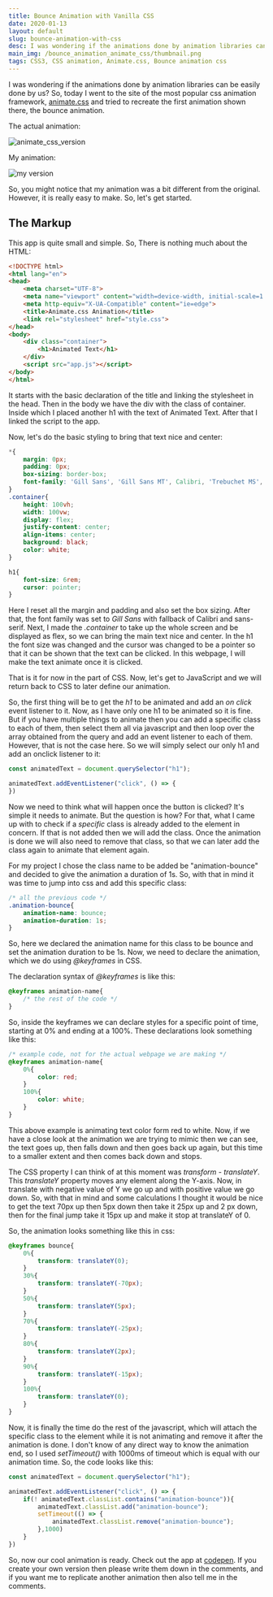 ```yaml
---
title: Bounce Animation with Vanilla CSS
date: 2020-01-13
layout: default
slug: bounce-animation-with-css
desc: I was wondering if the animations done by animation libraries can be easily done by us? So, today I went to the site of the most popular css animation framework, animate.css and tried to recreate the first animation shown there, the bounce animation.
main_img: /bounce_animation_animate_css/thumbnail.png
tags: CSS3, CSS animation, Animate.css, Bounce animation css
---
```


I was wondering if the animations done by animation libraries can be easily done by us? So, today I went to the site of the most popular css animation framework, [animate.css](https://daneden.github.io/animate.css/) and tried to recreate the first animation shown there, the bounce animation.

The actual animation:

![animate_css_version](/bounce_animation_animate_css/animate_css_version.gif)

My animation:

![my version](/bounce_animation_animate_css/my_version.gif)

So, you might notice that my animation was a bit different from the original. However, it is really easy to make. So, let's get started.

## The Markup

This app is quite small and simple. So, There is nothing much about the HTML:

```html
<!DOCTYPE html>
<html lang="en">
<head>
    <meta charset="UTF-8">
    <meta name="viewport" content="width=device-width, initial-scale=1.0">
    <meta http-equiv="X-UA-Compatible" content="ie=edge">
    <title>Animate.css Animation</title>
    <link rel="stylesheet" href="style.css">
</head>
<body>
    <div class="container">
        <h1>Animated Text</h1>
    </div>
    <script src="app.js"></script>
</body>
</html>
```

It starts with the basic declaration of the title and linking the stylesheet in the head. Then in the body we have the div with the class of container. Inside which I placed another h1 with the text of Animated Text. After that I linked the script to the app.

Now, let's do the basic styling to bring that text nice and center:

```CSS
*{
    margin: 0px;
    padding: 0px;
    box-sizing: border-box;
    font-family: 'Gill Sans', 'Gill Sans MT', Calibri, 'Trebuchet MS', sans-serif;
}
.container{
    height: 100vh;
    width: 100vw;
    display: flex;
    justify-content: center;
    align-items: center;
    background: black;
    color: white;
}

h1{
    font-size: 6rem;
    cursor: pointer;
}
```

Here I reset all the margin and padding and also set the box sizing. After that, the font family was set to _Gill Sans_ with fallback of Calibri and sans-serif. Next, I made the _.container_ to take up the whole screen and be displayed as flex, so we can bring the main text nice and center. In the h1 the font size was changed and the cursor was changed to be a pointer so that it can be shown that the text can be clicked. In this webpage, I will make the text animate once it is clicked.

That is it for now in the part of CSS. Now, let's get to JavaScript and we will return back to CSS to later define our animation. 

So, the first thing will be to get the _h1_ to be animated and add an _on click_ event listener to it. Now, as I have only one h1 to be animated so it is fine. But if you have multiple things to animate then you can add a specific class to each of them, then select them all via javascript and then loop over the array obtained from the query and add an event listener to each of them. However, that is not the case here. So we will simply select our only h1 and add an onclick listener to it:

```js
const animatedText = document.querySelector("h1");

animatedText.addEventListener("click", () => {
})
```

Now we need to think what will happen once the button is clicked? It's simple it needs to animate. But the question is how? For that, what I came up with to check if a _specific_ class is already added to the element in concern. If that is not added then we will add the class. Once the animation is done we will also need to remove that class, so that we can later add the class again to animate that element again.

For my project I chose the class name to be added be "animation-bounce" and decided to give the animation a duration of 1s. So, with that in mind it was time to jump into css and add this specific class:

```css
/* all the previous code */
.animation-bounce{
    animation-name: bounce;
    animation-duration: 1s;
}
```

So, here we declared the animation name for this class to be bounce and set the animation duration to be 1s. Now, we need to declare the animation, which we do using _@keyframes_ in CSS. 

The declaration syntax of _@keyframes_ is like this:

```css
@keyframes animation-name{
    /* the rest of the code */
}
```

So, inside the keyframes we can declare styles for a specific point of time, starting at 0% and ending at a 100%. These declarations look something like this:

```css
/* example code, not for the actual webpage we are making */
@keyframes animation-name{
    0%{
        color: red;
    }
    100%{
        color: white;
    }
}
```

This above example is animating text color form red to white. Now, if we have a close look at the animation we are trying to mimic then we can see, the text goes up, then falls down and then goes back up again, but this time to a smaller extent and then comes back down and stops. 

The CSS property I can think of at this moment was _transform - translateY_. This _translateY_ property moves any element along the Y-axis. Now, in translate with negative value of Y we go up and with positive value we go down. So, with that in mind and some calculations I thought it would be nice to get the text 70px up then 5px down then take it 25px up and 2 px down, then for the final jump take it 15px up and make it stop at translateY of 0.

So, the animation looks something like this in css:

```css
@keyframes bounce{
    0%{
        transform: translateY(0);
    }
    30%{
        transform: translateY(-70px);
    }
    50%{
        transform: translateY(5px);
    }
    70%{
        transform: translateY(-25px);
    }
    80%{
        transform: translateY(2px);
    }
    90%{
        transform: translateY(-15px);
    }
    100%{
        transform: translateY(0);
    }
}
```

Now, it is finally the time do the rest of the javascript, which will attach the specific class to the element while it is not animating and remove it after the animation is done. I don't know of any direct way to know the animation end, so I used _setTimeout()_ with 1000ms of timeout which is equal with our animation time. So, the code looks like this:

```js
const animatedText = document.querySelector("h1");

animatedText.addEventListener("click", () => {
    if(! animatedText.classList.contains("animation-bounce")){
        animatedText.classList.add("animation-bounce");
        setTimeout(() => {
            animatedText.classList.remove("animation-bounce");
        },1000)
    }
})
```

So, now our cool animation is ready. Check out the app at [codepen](https://codepen.io/Ayushman_Bilas_Thakur/pen/QWwxpyy). If you create your own version then please write them down in the comments, and if you want me to replicate another animation then also tell me in the comments.